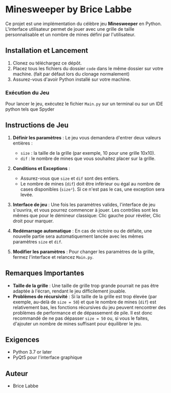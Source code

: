
# Minesweeper by Brice Labbe

Ce projet est une implémentation du célèbre jeu **Minesweeper** en Python. L'interface utilisateur permet de jouer avec une grille de taille personnalisable et un nombre de mines défini par l'utilisateur.

## Installation et Lancement

1. Clonez ou téléchargez ce dépôt.
2. Placez tous les fichiers du dossier `code` dans le même dossier sur votre machine. (fait par défaut lors du clonage normalement)
3. Assurez-vous d'avoir Python installé sur votre machine.

### Exécution du Jeu

Pour lancer le jeu, exécutez le fichier `Main.py` sur un terminal ou sur un IDE python tels que Spyder

## Instructions de Jeu

1. **Définir les paramètres** : Le jeu vous demandera d'entrer deux valeurs entières :
   - `size` : la taille de la grille (par exemple, 10 pour une grille 10x10).
   - `dif` : le nombre de mines que vous souhaitez placer sur la grille.
   
2. **Conditions et Exceptions** : 
   - Assurez-vous que `size` et `dif` sont des entiers.
   - Le nombre de mines (`dif`) doit être inférieur ou égal au nombre de cases disponibles (`size²`). Si ce n'est pas le cas, une exception sera levée.

3. **Interface de jeu** : Une fois les paramètres valides, l'interface de jeu s'ouvrira, et vous pourrez commencer à jouer.
   Les contrôles sont les mêmes que pour le démineur classique: Clic gauche pour révéler, Clic droit pour marquer.

5. **Redémarrage automatique** : En cas de victoire ou de défaite, une nouvelle partie sera automatiquement lancée avec les mêmes paramètres `size` et `dif`.

6. **Modifier les paramètres** : Pour changer les paramètres de la grille, fermez l'interface et relancez `Main.py`.

## Remarques Importantes

- **Taille de la grille** : Une taille de grille trop grande pourrait ne pas être adaptée à l'écran, rendant le jeu difficilement jouable.
- **Problèmes de récursivité** : Si la taille de la grille est trop élevée (par exemple, au-delà de `size = 50`) et que le nombre de mines (`dif`) est relativement bas, les fonctions récursives du jeu peuvent rencontrer des problèmes de performance et de dépassement de pile. Il est donc recommandé de ne pas dépasser `size = 50` ou, si vous le faites, d'ajouter un nombre de mines suffisant pour équilibrer le jeu.


## Exigences

- Python 3.7 or later
- PyQt5 pour l'interface graphique

## Auteur

- Brice Labbe
